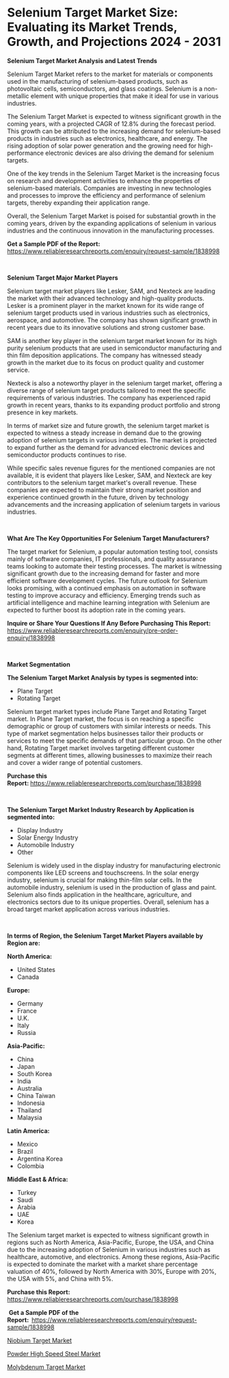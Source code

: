 <p><h1>Selenium Target Market Size: Evaluating its Market Trends, Growth, and Projections 2024 - 2031</h1></p><p><strong>Selenium Target Market Analysis and Latest Trends</strong></p>
<p><p>Selenium Target Market refers to the market for materials or components used in the manufacturing of selenium-based products, such as photovoltaic cells, semiconductors, and glass coatings. Selenium is a non-metallic element with unique properties that make it ideal for use in various industries.</p><p>The Selenium Target Market is expected to witness significant growth in the coming years, with a projected CAGR of 12.8% during the forecast period. This growth can be attributed to the increasing demand for selenium-based products in industries such as electronics, healthcare, and energy. The rising adoption of solar power generation and the growing need for high-performance electronic devices are also driving the demand for selenium targets.</p><p>One of the key trends in the Selenium Target Market is the increasing focus on research and development activities to enhance the properties of selenium-based materials. Companies are investing in new technologies and processes to improve the efficiency and performance of selenium targets, thereby expanding their application range.</p><p>Overall, the Selenium Target Market is poised for substantial growth in the coming years, driven by the expanding applications of selenium in various industries and the continuous innovation in the manufacturing processes.</p></p>
<p><strong>Get a Sample PDF of the Report:&nbsp;</strong> <a href="https://www.reliableresearchreports.com/enquiry/request-sample/1838998">https://www.reliableresearchreports.com/enquiry/request-sample/1838998</a></p>
<p>&nbsp;</p>
<p><strong>Selenium Target Major Market Players</strong></p>
<p><p>Selenium target market players like Lesker, SAM, and Nexteck are leading the market with their advanced technology and high-quality products. Lesker is a prominent player in the market known for its wide range of selenium target products used in various industries such as electronics, aerospace, and automotive. The company has shown significant growth in recent years due to its innovative solutions and strong customer base.</p><p>SAM is another key player in the selenium target market known for its high purity selenium products that are used in semiconductor manufacturing and thin film deposition applications. The company has witnessed steady growth in the market due to its focus on product quality and customer service.</p><p>Nexteck is also a noteworthy player in the selenium target market, offering a diverse range of selenium target products tailored to meet the specific requirements of various industries. The company has experienced rapid growth in recent years, thanks to its expanding product portfolio and strong presence in key markets.</p><p>In terms of market size and future growth, the selenium target market is expected to witness a steady increase in demand due to the growing adoption of selenium targets in various industries. The market is projected to expand further as the demand for advanced electronic devices and semiconductor products continues to rise.</p><p>While specific sales revenue figures for the mentioned companies are not available, it is evident that players like Lesker, SAM, and Nexteck are key contributors to the selenium target market's overall revenue. These companies are expected to maintain their strong market position and experience continued growth in the future, driven by technology advancements and the increasing application of selenium targets in various industries.</p></p>
<p>&nbsp;</p>
<p><strong>What Are The Key Opportunities For Selenium Target Manufacturers?</strong></p>
<p><p>The target market for Selenium, a popular automation testing tool, consists mainly of software companies, IT professionals, and quality assurance teams looking to automate their testing processes. The market is witnessing significant growth due to the increasing demand for faster and more efficient software development cycles. The future outlook for Selenium looks promising, with a continued emphasis on automation in software testing to improve accuracy and efficiency. Emerging trends such as artificial intelligence and machine learning integration with Selenium are expected to further boost its adoption rate in the coming years.</p></p>
<p><strong>Inquire or Share Your Questions If Any Before Purchasing This Report:</strong> <a href="https://www.reliableresearchreports.com/enquiry/pre-order-enquiry/1838998">https://www.reliableresearchreports.com/enquiry/pre-order-enquiry/1838998</a></p>
<p>&nbsp;</p>
<p><strong>Market Segmentation</strong></p>
<p><strong>The Selenium Target Market Analysis by types is segmented into:</strong></p>
<p><ul><li>Plane Target</li><li>Rotating Target</li></ul></p>
<p><p>Selenium target market types include Plane Target and Rotating Target market. In Plane Target market, the focus is on reaching a specific demographic or group of customers with similar interests or needs. This type of market segmentation helps businesses tailor their products or services to meet the specific demands of that particular group. On the other hand, Rotating Target market involves targeting different customer segments at different times, allowing businesses to maximize their reach and cover a wider range of potential customers.</p></p>
<p><strong>Purchase this Report:&nbsp;</strong><a href="https://www.reliableresearchreports.com/purchase/1838998">https://www.reliableresearchreports.com/purchase/1838998</a></p>
<p>&nbsp;</p>
<p><strong>The Selenium Target Market Industry Research by Application is segmented into:</strong></p>
<p><ul><li>Display Industry</li><li>Solar Energy Industry</li><li>Automobile Industry</li><li>Other</li></ul></p>
<p><p>Selenium is widely used in the display industry for manufacturing electronic components like LED screens and touchscreens. In the solar energy industry, selenium is crucial for making thin-film solar cells. In the automobile industry, selenium is used in the production of glass and paint. Selenium also finds application in the healthcare, agriculture, and electronics sectors due to its unique properties. Overall, selenium has a broad target market application across various industries.</p></p>
<p>&nbsp;</p>
<p><strong>In terms of Region, the Selenium Target Market Players available by Region are:</strong></p>
<p>
    <p> <strong> North America: </strong>
        <ul>
            <li>United States</li>
            <li>Canada</li>
        </ul>
        </p> 
    <p> <strong> Europe: </strong>
        <ul>
            <li>Germany</li>
            <li>France</li>
            <li>U.K.</li>
            <li>Italy</li>
            <li>Russia</li>
        </ul>
        </p> 
    <p> <strong> Asia-Pacific: </strong>
        <ul>
            <li>China</li>
            <li>Japan</li>
            <li>South Korea</li>
            <li>India</li>
            <li>Australia</li>
            <li>China Taiwan</li>
            <li>Indonesia</li>
            <li>Thailand</li>
            <li>Malaysia</li>
        </ul>
        </p> 
    <p> <strong> Latin America: </strong>
        <ul>
            <li>Mexico</li>
            <li>Brazil</li>
            <li>Argentina Korea</li>
            <li>Colombia</li>
        </ul>
        </p> 
    <p> <strong> Middle East & Africa: </strong>
        <ul>
            <li>Turkey</li>
            <li>Saudi</li>
            <li>Arabia</li>
            <li>UAE</li>
            <li>Korea</li>
        </ul>
    </p>
    </p>
<p><p>The Selenium target market is expected to witness significant growth in regions such as North America, Asia-Pacific, Europe, the USA, and China due to the increasing adoption of Selenium in various industries such as healthcare, automotive, and electronics. Among these regions, Asia-Pacific is expected to dominate the market with a market share percentage valuation of 40%, followed by North America with 30%, Europe with 20%, the USA with 5%, and China with 5%.</p></p>
<p><strong>Purchase this Report: </strong><a href="https://www.reliableresearchreports.com/purchase/1838998">https://www.reliableresearchreports.com/purchase/1838998</a></p>
<p>&nbsp;<strong>Get a Sample PDF of the Report:&nbsp;&nbsp;</strong><a href="https://www.reliableresearchreports.com/enquiry/request-sample/1838998">https://www.reliableresearchreports.com/enquiry/request-sample/1838998</a></p>
<p><strong></strong></p>
<p><p><a href="https://github.com/timeliteaut/Market-Research-Report-List-1/blob/main/niobium-target-market.md">Niobium Target Market</a></p><p><a href="https://github.com/seekum/Market-Research-Report-List-1/blob/main/powder-high-speed-steel-market.md">Powder High Speed Steel Market</a></p><p><a href="https://github.com/bobicer/Market-Research-Report-List-2/blob/main/molybdenum-target-market.md">Molybdenum Target Market</a></p></p>